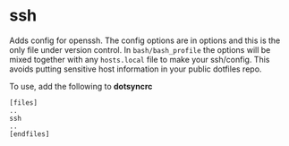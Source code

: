 ssh
===

Adds config for openssh. The config options are in options and
this is the only file under version control. In `bash/bash_profile`
the options will be mixed together with any `hosts.local` file to
make your ssh/config. This avoids putting sensitive host information
in your public dotfiles repo.

To use, add the following to **dotsyncrc**

    [files]
    ..
    ssh
    ..
    [endfiles]

